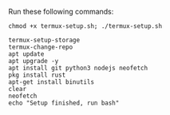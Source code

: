 Run these following commands:

```
chmod +x termux-setup.sh; ./termux-setup.sh
```

```
termux-setup-storage
termux-change-repo
apt update
apt upgrade -y
apt install git python3 nodejs neofetch
pkg install rust
apt-get install binutils
clear
neofetch
echo "Setup finished, run bash"
```
